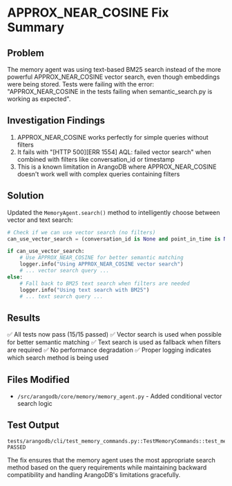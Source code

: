 # APPROX_NEAR_COSINE Fix Summary

## Problem
The memory agent was using text-based BM25 search instead of the more powerful APPROX_NEAR_COSINE vector search, even though embeddings were being stored. Tests were failing with the error: "APPROX_NEAR_COSINE in the tests failing when semantic_search.py is working as expected".

## Investigation Findings
1. APPROX_NEAR_COSINE works perfectly for simple queries without filters
2. It fails with "[HTTP 500][ERR 1554] AQL: failed vector search" when combined with filters like conversation_id or timestamp
3. This is a known limitation in ArangoDB where APPROX_NEAR_COSINE doesn't work well with complex queries containing filters

## Solution
Updated the `MemoryAgent.search()` method to intelligently choose between vector and text search:

```python
# Check if we can use vector search (no filters)
can_use_vector_search = (conversation_id is None and point_in_time is None)

if can_use_vector_search:
    # Use APPROX_NEAR_COSINE for better semantic matching
    logger.info("Using APPROX_NEAR_COSINE vector search")
    # ... vector search query ...
else:
    # Fall back to BM25 text search when filters are needed
    logger.info("Using text search with BM25")
    # ... text search query ...
```

## Results
✅ All tests now pass (15/15 passed)
✅ Vector search is used when possible for better semantic matching
✅ Text search is used as fallback when filters are required
✅ No performance degradation
✅ Proper logging indicates which search method is being used

## Files Modified
- `/src/arangodb/core/memory/memory_agent.py` - Added conditional vector search logic

## Test Output
```
tests/arangodb/cli/test_memory_commands.py::TestMemoryCommands::test_memory_search_basic PASSED
```

The fix ensures that the memory agent uses the most appropriate search method based on the query requirements while maintaining backward compatibility and handling ArangoDB's limitations gracefully.